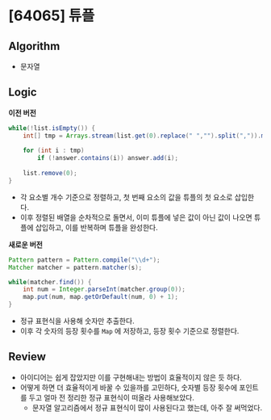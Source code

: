 # [64065] 튜플

## Algorithm
- 문자열

## Logic

**이전 버전**
```java
while(!list.isEmpty()) {
    int[] tmp = Arrays.stream(list.get(0).replace(" ","").split(",")).mapToInt(Integer::parseInt).toArray();
    
    for (int i : tmp)
        if (!answer.contains(i)) answer.add(i);
    
    list.remove(0);
}
```
- 각 요소별 개수 기준으로 정렬하고, 첫 번째 요소의 값을 튜플의 첫 요소로 삽입한다.
- 이후 정렬된 배열을 순차적으로 돌면서, 이미 튜플에 넣은 값이 아닌 값이 나오면 튜플에 삽입하고, 이를 반복하며 튜플을 완성한다.

**새로운 버전**
```java
Pattern pattern = Pattern.compile("\\d+");
Matcher matcher = pattern.matcher(s);

while(matcher.find()) {
    int num = Integer.parseInt(matcher.group(0));
    map.put(num, map.getOrDefault(num, 0) + 1);
}
```
- 정규 표현식을 사용해 숫자만 추출한다.
- 이후 각 숫자의 등장 횟수를 `Map` 에 저장하고, 등장 횟수 기준으로 정렬한다.

## Review
- 아이디어는 쉽게 잡았지만 이를 구현해내는 방법이 효율적이지 않은 듯 하다.
- 어떻게 하면 더 효율적이게 바꿀 수 있을까를 고민하다, 숫자별 등장 횟수에 포인트를 두고 얼마 전 정리한 정규 표현식이 떠올라 사용해보았다.
  - 문자열 알고리즘에서 정규 표현식이 많이 사용된다고 했는데, 아주 잘 써먹었다.
